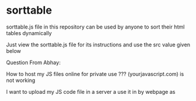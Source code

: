 # sorttable
sorttable.js file in this repository can be used by anyone to sort their html tables dynamically

Just view the sorttable.js file for its instructions and use the src value given below

Question From Abhay:

How to host my JS files online for private use ??? (yourjavascript.com) is not working

I want to upload my JS code file in a server a use it in by webpage as <script src="https://servername/main.js">
But i don't found the stuff that i want in Google so it request the sololearn user that if they know a free JS hosting website then Send me its link plzzz
Because my project had large amount of course code in js and i want to split it and use it a clean and lite way

Answer From Omkar:

@Abhay,

You don't need to sign in. Just push your code to github and use the cdn :

https://cdn.jsdelivr.net/gh/linuxguist/sorttable@main/sorttable.js



here `user` should be replaced by your github username. `repo` should be replaced with name of your github repository. `@version` is optional but recommended. replace file by name of file that you want to use.



Read Github CDN section on this page https://www.jsdelivr.com/features
